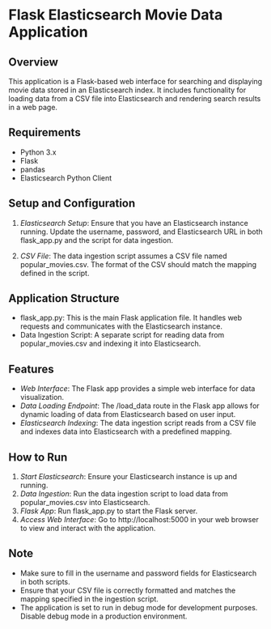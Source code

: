 # Flask Elasticsearch Movie Data Application

## Overview
This application is a Flask-based web interface for searching and displaying movie data stored in an Elasticsearch index. It includes functionality for loading data from a CSV file into Elasticsearch and rendering search results in a web page.

## Requirements
- Python 3.x
- Flask
- pandas
- Elasticsearch Python Client

## Setup and Configuration
1. *Elasticsearch Setup*: Ensure that you have an Elasticsearch instance running. Update the username, password, and Elasticsearch URL in both flask_app.py and the script for data ingestion.

2. *CSV File*: The data ingestion script assumes a CSV file named popular_movies.csv. The format of the CSV should match the mapping defined in the script.

## Application Structure
- flask_app.py: This is the main Flask application file. It handles web requests and communicates with the Elasticsearch instance.
- Data Ingestion Script: A separate script for reading data from popular_movies.csv and indexing it into Elasticsearch.

## Features
- *Web Interface*: The Flask app provides a simple web interface for data visualization.
- *Data Loading Endpoint*: The /load_data route in the Flask app allows for dynamic loading of data from Elasticsearch based on user input.
- *Elasticsearch Indexing*: The data ingestion script reads from a CSV file and indexes data into Elasticsearch with a predefined mapping.

## How to Run
1. *Start Elasticsearch*: Ensure your Elasticsearch instance is up and running.
2. *Data Ingestion*: Run the data ingestion script to load data from popular_movies.csv into Elasticsearch.
3. *Flask App*: Run flask_app.py to start the Flask server.
4. *Access Web Interface*: Go to http://localhost:5000 in your web browser to view and interact with the application.

## Note
- Make sure to fill in the username and password fields for Elasticsearch in both scripts.
- Ensure that your CSV file is correctly formatted and matches the mapping specified in the ingestion script.
- The application is set to run in debug mode for development purposes. Disable debug mode in a production environment.